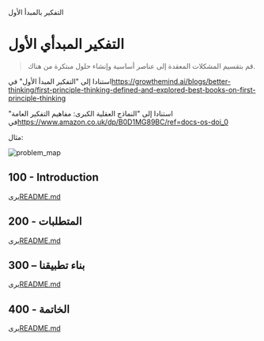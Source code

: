 التفكير بالمبدأ الأول

# التفكير المبدأي الأول

> قم بتقسيم المشكلات المعقدة إلى عناصر أساسية وإنشاء حلول مبتكرة من هناك.

استنادا إلى "التفكير المبدأ الأول" في<https://growthemind.ai/blogs/better-thinking/first-principle-thinking-defined-and-explored-best-books-on-first-principle-thinking>

استنادا إلى "النماذج العقلية الكبرى: مفاهيم التفكير العامة" في<https://www.amazon.co.uk/dp/B0D1MG89BC/ref=docs-os-doi_0>

مثال:

![problem_map](https://github.com/user-attachments/assets/f50f9b5f-b06c-4065-b609-5d81443a992f)

## 100 - Introduction

يرى[README.md](./100/README.md)

## 200 - المتطلبات

يرى[README.md](./200/README.md)

## 300 – بناء تطبيقنا

يرى[README.md](./300/README.md)

## 400 - الخاتمة

يرى[README.md](./400/README.md)
